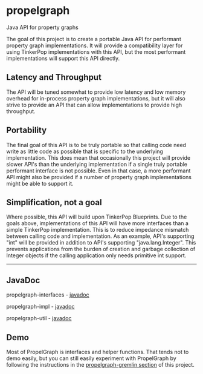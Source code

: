 propelgraph
===========

Java API for property graphs

The goal of this project is to create a portable Java API for
performant property graph implementations.  It will provide a compatibility
layer for using TinkerPop implementations with this API, but the 
most performant implementations will support this API directly.

## Latency and Throughput
The API will be tuned somewhat to provide low latency and low memory
overhead for in-process property graph implementations, but it will also 
strive to provide an API that can allow implementations to provide
high throughput.

## Portability
The final goal of this API is to be truly portable so that calling
code need write as little code as possible that is specific to the
underlying implementation.  This does mean that occasionally this project
will provide slower API's than the underlying implementation if a
single truly portable performant interface is not possible.  Even in 
that case, a more performant API might also be provided if a number
of property graph implementations might be able to support it.

## Simplification, not a goal

Where possible, this API will build upon TinkerPop Blueprints.  Due
to the goals above, implementations of this API will have more interfaces
than a simple TinkerPop implementation.   This is to reduce impedance
mismatch between calling code and implementation.  As an example,
API's supporting "int" will be provided in addition to API's supporting
"java.lang.Integer". This prevents applications from the burden of
creation and garbage collection of Integer objects if the calling 
application only needs primitive int support.

-----------------

## JavaDoc

propelgraph-interfaces - [javadoc](http://scalegraph.github.io/propelgraph/propelgraph-interfaces/javadoc/)

propelgraph-impl - [javadoc](http://scalegraph.github.io/propelgraph/propelgraph-impl/javadoc/)

propelgraph-util - [javadoc](http://scalegraph.github.io/propelgraph/propelgraph-util/javadoc/)


## Demo

Most of PropelGraph is interfaces and helper functions.  That tends not to demo
easily, but you can still easily experiment with PropelGraph by following the
instructions in the [propelgraph-gremlin section](fixthislink) of this project.
